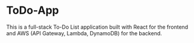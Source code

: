 # ToDo-App
This is a full-stack To-Do List application built with React for the frontend and AWS (API Gateway, Lambda, DynamoDB) for the backend. 
